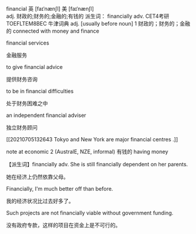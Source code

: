 financial
英 [faɪˈnænʃl]   美 [faɪˈnænʃl]  
adj.
财政的;财务的;金融的;有钱的
派生词： financially adv.
CET4考研TOEFLTEM8BEC
牛津词典
adj.
[usually before noun]
1
财政的；财务的；金融的
connected with money and finance

financial services

金融服务

to give financial advice

提供财务咨询

to be in financial difficulties 

处于财务困难之中

an independent financial adviser 

独立财务顾问

[[20210705132643 Tokyo and New York are major financial centres .]]


note at economic
2
(AustralE, NZE, informal) 有钱的
having money

【派生词】financially adv.
She is still financially dependent on her parents.

她在经济上仍然依靠父母。

Financially, I'm much better off than before.

我的经济状况比过去好多了。

Such projects are not financially viable without government funding.

没有政府专款，这样的项目在资金上是不可行的。